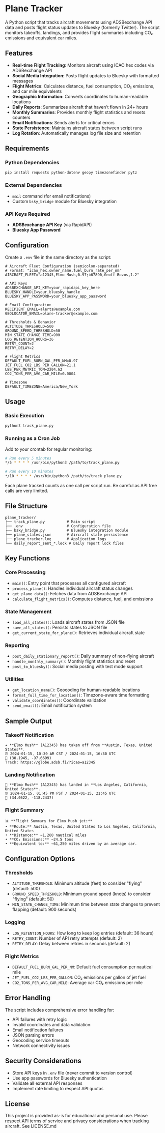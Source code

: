 # Plane Tracker

A Python script that tracks aircraft movements using ADSBexchange API data and posts flight status updates to Bluesky (formerly Twitter). The script monitors takeoffs, landings, and provides flight summaries including CO₂ emissions and equivalent car miles.

## Features

- **Real-time Flight Tracking**: Monitors aircraft using ICAO hex codes via ADSBexchange API
- **Social Media Integration**: Posts flight updates to Bluesky with formatted messages
- **Flight Metrics**: Calculates distance, fuel consumption, CO₂ emissions, and car mile equivalents
- **Geographic Information**: Converts coordinates to human-readable locations
- **Daily Reports**: Summarizes aircraft that haven't flown in 24+ hours
- **Monthly Summaries**: Provides monthly flight statistics and resets counters
- **Email Notifications**: Sends alerts for critical errors
- **State Persistence**: Maintains aircraft states between script runs
- **Log Rotation**: Automatically manages log file size and retention

## Requirements

### Python Dependencies

```bash
pip install requests python-dotenv geopy timezonefinder pytz
```

### External Dependencies

- `mail` command (for email notifications)
- Custom `bsky_bridge` module for Bluesky integration

### API Keys Required

- **ADSBexchange API Key** (via RapidAPI)
- **Bluesky App Password**

## Configuration

Create a `.env` file in the same directory as the script:

```env
# Aircraft Fleet Configuration (semicolon-separated)
# Format: "icao_hex,owner_name,fuel_burn_rate_per_nm"
AIRCRAFT_FLEET="a12345,Elmo Mush,0.97;b67890,Geoff Bozos,1.2"

# API Keys
ADSBEXCHANGE_API_KEY=your_rapidapi_key_here
BLUESKY_HANDLE=your_bluesky_handle
BLUESKY_APP_PASSWORD=your_bluesky_app_password

# Email Configuration
RECIPIENT_EMAIL=alerts@example.com
GEOLOCATOR_EMAIL=plane-tracker@example.com

# Thresholds & Behavior
ALTITUDE_THRESHOLD=500
GROUND_SPEED_THRESHOLD=50
MIN_STATE_CHANGE_TIME=900
LOG_RETENTION_HOURS=36
RETRY_COUNT=2
RETRY_DELAY=2

# Flight Metrics
DEFAULT_FUEL_BURN_GAL_PER_NM=0.97
JET_FUEL_CO2_LBS_PER_GALLON=21.1
LBS_PER_METRIC_TON=2204.62
CO2_TONS_PER_AVG_CAR_MILE=0.0004

# Timezone
DEFAULT_TIMEZONE=America/New_York
```

## Usage

### Basic Execution

```bash
python3 track_plane.py
```

### Running as a Cron Job

Add to your crontab for regular monitoring:

```bash
# Run every 5 minutes
*/5 * * * * /usr/bin/python3 /path/to/track_plane.py

# Run every 10 minutes
*/10 * * * * /usr/bin/python3 /path/to/track_plane.py
```
Each plane tracked counts as one call per script run. Be careful as API free calls are very limited.

## File Structure

```
plane_tracker/
├── track_plane.py          # Main script
├── .env                    # Configuration file
├── bsky_bridge.py          # Bluesky integration module
├── plane_states.json       # Aircraft state persistence
├── plane_tracker.log       # Application logs
└── daily_report_sent_*.lock # Daily report lock files
```

## Key Functions

### Core Processing

- `main()`: Entry point that processes all configured aircraft
- `process_plane()`: Handles individual aircraft status changes
- `get_plane_data()`: Fetches data from ADSBexchange API
- `calculate_flight_metrics()`: Computes distance, fuel, and emissions

### State Management

- `load_all_states()`: Loads aircraft states from JSON file
- `save_all_states()`: Persists states to JSON file
- `get_current_state_for_plane()`: Retrieves individual aircraft state

### Reporting

- `post_daily_stationary_report()`: Daily summary of non-flying aircraft
- `handle_monthly_summary()`: Monthly flight statistics and reset
- `post_to_bluesky()`: Social media posting with test mode support

### Utilities

- `get_location_name()`: Geocoding for human-readable locations
- `format_full_time_for_location()`: Timezone-aware time formatting
- `validate_coordinates()`: Coordinate validation
- `send_email()`: Email notification system

## Sample Output

### Takeoff Notification
```
✈️ **Elmo Mush** (A12345) has taken off from **Austin, Texas, United States**.
⏰ 2024-01-15, 10:30 AM CST / 2024-01-15, 16:30 UTC
📍 (30.1945, -97.6699)
Track: https://globe.adsb.fi/?icao=a12345
```

### Landing Notification
```
🛬 **Elmo Mush** (A12345) has landed in **Los Angeles, California, United States**.
⏰ 2024-01-15, 01:45 PM PST / 2024-01-15, 21:45 UTC
📍 (34.0522, -118.2437)
```

### Flight Summary
```
📊 **Flight Summary for Elmo Mush jet:**
• **Route:** Austin, Texas, United States to Los Angeles, California, United States
• **Distance:** ~1,200 nautical miles
• **CO₂ Emissions:** ~24.5 tons
• **Equivalent to:** ~61,250 miles driven by an average car.
```

## Configuration Options

### Thresholds

- `ALTITUDE_THRESHOLD`: Minimum altitude (feet) to consider "flying" (default: 500)
- `GROUND_SPEED_THRESHOLD`: Minimum ground speed (knots) to consider "flying" (default: 50)
- `MIN_STATE_CHANGE_TIME`: Minimum time between state changes to prevent flapping (default: 900 seconds)

### Logging

- `LOG_RETENTION_HOURS`: How long to keep log entries (default: 36 hours)
- `RETRY_COUNT`: Number of API retry attempts (default: 2)
- `RETRY_DELAY`: Delay between retries in seconds (default: 2)

### Flight Metrics

- `DEFAULT_FUEL_BURN_GAL_PER_NM`: Default fuel consumption per nautical mile
- `JET_FUEL_CO2_LBS_PER_GALLON`: CO₂ emissions per gallon of jet fuel
- `CO2_TONS_PER_AVG_CAR_MILE`: Average car CO₂ emissions per mile

## Error Handling

The script includes comprehensive error handling for:

- API failures with retry logic
- Invalid coordinates and data validation
- Email notification failures
- JSON parsing errors
- Geocoding service timeouts
- Network connectivity issues

## Security Considerations

- Store API keys in `.env` file (never commit to version control)
- Use app passwords for Bluesky authentication
- Validate all external API responses
- Implement rate limiting to respect API quotas

## License

This project is provided as-is for educational and personal use. Please respect API terms of service and privacy considerations when tracking aircraft. See LICENSE.md
